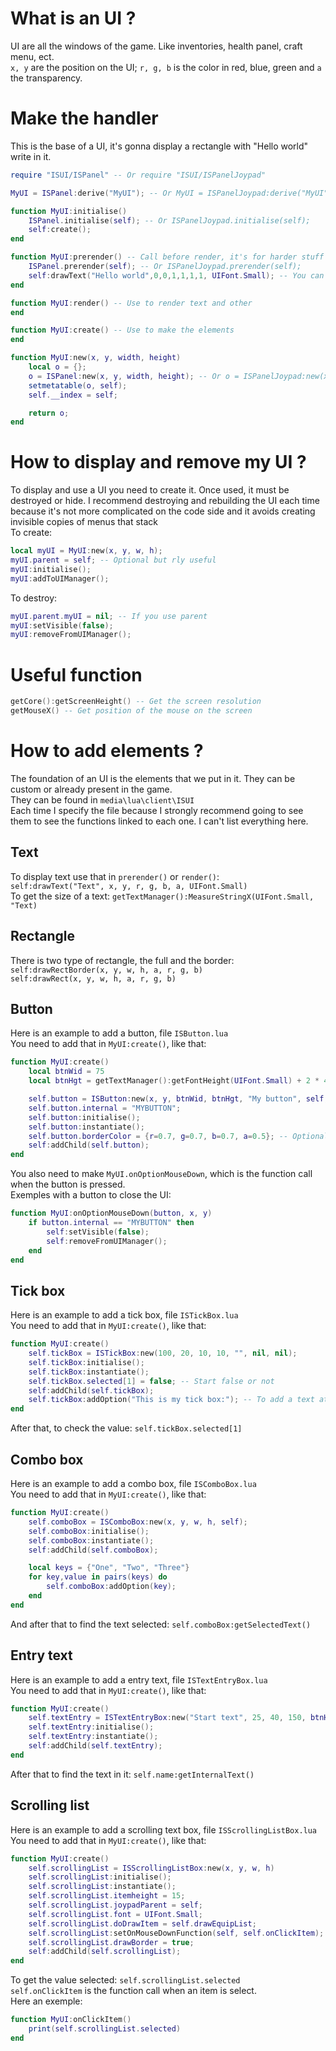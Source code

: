 # What is an UI ?
UI are all the windows of the game. Like inventories, health panel, craft menu, ect.  
`x, y` are the position on the UI; `r, g, b` is the color in red, blue, green and `a` the transparency.  

# Make the handler
This is the base of a UI, it's gonna display a rectangle with "Hello world" write in it.  
```lua
require "ISUI/ISPanel" -- Or require "ISUI/ISPanelJoypad"

MyUI = ISPanel:derive("MyUI"); -- Or MyUI = ISPanelJoypad:derive("MyUI")

function MyUI:initialise()
    ISPanel.initialise(self); -- Or ISPanelJoypad.initialise(self);
    self:create();
end

function MyUI:prerender() -- Call before render, it's for harder stuff that need init, ect
    ISPanel.prerender(self); -- Or ISPanelJoypad.prerender(self);
    self:drawText("Hello world",0,0,1,1,1,1, UIFont.Small); -- You can put it in render() too
end

function MyUI:render() -- Use to render text and other
end

function MyUI:create() -- Use to make the elements
end

function MyUI:new(x, y, width, height)
    local o = {};
    o = ISPanel:new(x, y, width, height); -- Or o = ISPanelJoypad:new(x, y, width, height);
    setmetatable(o, self);
    self.__index = self;

    return o;
end
```

# How to display and remove my UI ?
To display and use a UI you need to create it. Once used, it must be destroyed or hide. I recommend destroying and rebuilding the UI each time because it's not more complicated on the code side and it avoids creating invisible copies of menus that stack  
To create:  
```lua
local myUI = MyUI:new(x, y, w, h);
myUI.parent = self; -- Optional but rly useful
myUI:initialise();
myUI:addToUIManager();
```
To destroy:  
```lua
myUI.parent.myUI = nil; -- If you use parent
myUI:setVisible(false);
myUI:removeFromUIManager();
```

# Useful function
```lua
getCore():getScreenHeight() -- Get the screen resolution
getMouseX() -- Get position of the mouse on the screen
```

# How to add elements ?
The foundation of an UI is the elements that we put in it. They can be custom or already present in the game.  
They can be found in `media\lua\client\ISUI`  
Each time I specify the file because I strongly recommend going to see them to see the functions linked to each one. I can't list everything here.  

## Text
To display text use that in `prerender()` or `render()`:  
`self:drawText("Text", x, y, r, g, b, a, UIFont.Small)`  
To get the size of a text: `getTextManager():MeasureStringX(UIFont.Small, "Text)`

## Rectangle
There is two type of rectangle, the full and the border:  
`self:drawRectBorder(x, y, w, h, a, r, g, b)`  
`self:drawRect(x, y, w, h, a, r, g, b)`

## Button
Here is an example to add a button, file `ISButton.lua`  
You need to add that in `MyUI:create()`, like that:  
```lua
function MyUI:create()
    local btnWid = 75
    local btnHgt = getTextManager():getFontHeight(UIFont.Small) + 2 * 4

    self.button = ISButton:new(x, y, btnWid, btnHgt, "My button", self, MyUI.onOptionMouseDown);
    self.button.internal = "MYBUTTON";
    self.button:initialise();
    self.button:instantiate();
    self.button.borderColor = {r=0.7, g=0.7, b=0.7, a=0.5}; -- Optional
    self:addChild(self.button);
end
```
You also need to make `MyUI.onOptionMouseDown`, which is the function call when the button is pressed.  
Exemples with a button to close the UI:  
```lua
function MyUI:onOptionMouseDown(button, x, y)
    if button.internal == "MYBUTTON" then
        self:setVisible(false);
        self:removeFromUIManager();
    end
end
```

## Tick box
Here is an example to add a tick box, file `ISTickBox.lua`  
You need to add that in `MyUI:create()`, like that: 
```lua
function MyUI:create()
    self.tickBox = ISTickBox:new(100, 20, 10, 10, "", nil, nil);
    self.tickBox:initialise();
    self.tickBox:instantiate();
    self.tickBox.selected[1] = false; -- Start false or not
    self:addChild(self.tickBox);
    self.tickBox:addOption("This is my tick box:"); -- To add a text at the left of the box
end
```
After that, to check the value: `self.tickBox.selected[1]`

## Combo box
Here is an example to add a combo box, file `ISComboBox.lua`  
You need to add that in `MyUI:create()`, like that:  
```lua
function MyUI:create()
    self.comboBox = ISComboBox:new(x, y, w, h, self);
    self.comboBox:initialise();
    self.comboBox:instantiate();
    self:addChild(self.comboBox);

    local keys = {"One", "Two", "Three"}
    for key,value in pairs(keys) do
        self.comboBox:addOption(key);
    end
end
```
And after that to find the text selected: `self.comboBox:getSelectedText()`

## Entry text
Here is an example to add a entry text, file `ISTextEntryBox.lua`  
You need to add that in `MyUI:create()`, like that:  
```lua
function MyUI:create()
    self.textEntry = ISTextEntryBox:new("Start text", 25, 40, 150, btnHgt);
    self.textEntry:initialise();
    self.textEntry:instantiate();
    self:addChild(self.textEntry);
end
```
After that to find the text in it: `self.name:getInternalText()`

## Scrolling list
Here is an example to add a scrolling text box, file `ISScrollingListBox.lua`  
You need to add that in `MyUI:create()`, like that:  
```lua
function MyUI:create()
    self.scrollingList = ISScrollingListBox:new(x, y, w, h)
    self.scrollingList:initialise();
    self.scrollingList:instantiate();
    self.scrollingList.itemheight = 15;
    self.scrollingList.joypadParent = self;
    self.scrollingList.font = UIFont.Small;
    self.scrollingList.doDrawItem = self.drawEquipList;
    self.scrollingList:setOnMouseDownFunction(self, self.onClickItem);
    self.scrollingList.drawBorder = true;
    self:addChild(self.scrollingList);
end
```
To get the value selected: `self.scrollingList.selected`  
`self.onClickItem` is the function call when an item is select.  
Here an exemple:  
```lua
function MyUI:onClickItem()
    print(self.scrollingList.selected)
end
```
